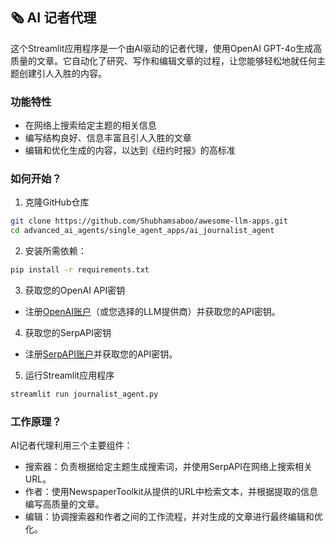 ## 🗞️ AI 记者代理
这个Streamlit应用程序是一个由AI驱动的记者代理，使用OpenAI GPT-4o生成高质量的文章。它自动化了研究、写作和编辑文章的过程，让您能够轻松地就任何主题创建引人入胜的内容。

### 功能特性
- 在网络上搜索给定主题的相关信息
- 编写结构良好、信息丰富且引人入胜的文章
- 编辑和优化生成的内容，以达到《纽约时报》的高标准

### 如何开始？

1. 克隆GitHub仓库

```bash
git clone https://github.com/Shubhamsaboo/awesome-llm-apps.git
cd advanced_ai_agents/single_agent_apps/ai_journalist_agent
```
2. 安装所需依赖：

```bash
pip install -r requirements.txt
```
3. 获取您的OpenAI API密钥

- 注册[OpenAI账户](https://platform.openai.com/)（或您选择的LLM提供商）并获取您的API密钥。

4. 获取您的SerpAPI密钥

- 注册[SerpAPI账户](https://serpapi.com/)并获取您的API密钥。

5. 运行Streamlit应用程序
```bash
streamlit run journalist_agent.py
```

### 工作原理？

AI记者代理利用三个主要组件：
- 搜索器：负责根据给定主题生成搜索词，并使用SerpAPI在网络上搜索相关URL。
- 作者：使用NewspaperToolkit从提供的URL中检索文本，并根据提取的信息编写高质量的文章。
- 编辑：协调搜索器和作者之间的工作流程，并对生成的文章进行最终编辑和优化。